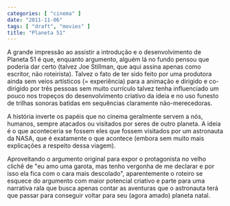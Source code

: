 ```yaml
---
categories: [ "cinema" ]
date: "2011-11-06"
tags: [ "draft", "movies" ]
title: "Planeta 51"
---
```

A grande impressão ao assistir a introdução e o desenvolvimento de
Planeta 51 é que, enquanto argumento, alguém lá no fundo pensou que
poderia dar certo (talvez Joe Stillman, que aqui assina apenas como
escritor, não roteirista). Talvez o fato de ter sido feito por uma
produtora ainda sem veios artísticos (= experiência) para a animação
e dirigido e co-dirigido por três pessoas sem muito currículo talvez
tenha influenciado um pouco nos tropeços do desenvolvimento criativo
da ideia e no uso funesto de trilhas sonoras batidas em sequências
claramente não-merecedoras.

A história inverte os papéis que no cinema geralmente servem a nós,
humanos, sempre atacados ou visitados por seres de outro planeta. A
ideia é o que aconteceria se fossem eles que fossem visitados por um
astronauta da NASA, que é exatamente o que acontece (embora sem muito
mais explicações a respeito dessa viagem).

Aproveitando o argumento original para expor o protagonista no velho
clichê de "eu amo uma garota, mas tenho vergonha de me declarar e
por isso ela fica com o cara mais descolado", aparentemente o roteiro
se esquece do argumento com maior potencial criativo e parte para uma
narrativa rala que busca apenas contar as aventuras que o astronauta terá
que passar para conseguir voltar para seu (agora amado) planeta natal.

